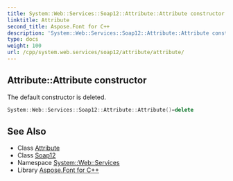 ```yaml
---
title: System::Web::Services::Soap12::Attribute::Attribute constructor
linktitle: Attribute
second_title: Aspose.Font for C++
description: 'System::Web::Services::Soap12::Attribute::Attribute constructor. The default constructor is deleted in C++.'
type: docs
weight: 100
url: /cpp/system.web.services/soap12/attribute/attribute/
---
```

## Attribute::Attribute constructor


The default constructor is deleted.

```cpp
System::Web::Services::Soap12::Attribute::Attribute()=delete
```

## See Also

* Class [Attribute](../)
* Class [Soap12](../../)
* Namespace [System::Web::Services](../../../)
* Library [Aspose.Font for C++](../../../../)
